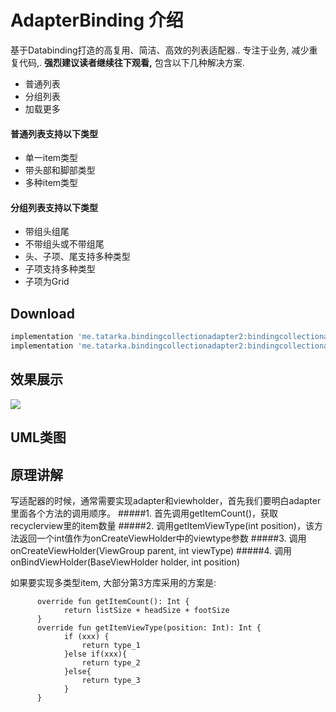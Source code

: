 # AdapterBinding 介绍
基于Databinding打造的高复用、简洁、高效的列表适配器.. 专注于业务, 减少重复代码,. <b>强烈建议读者继续往下观看,</b>
包含以下几种解决方案.
* 普通列表
* 分组列表
* 加载更多

#### 普通列表支持以下类型
* 单一item类型
* 带头部和脚部类型
*  多种item类型

#### 分组列表支持以下类型
* 带组头组尾
* 不带组头或不带组尾
* 头、子项、尾支持多种类型
* 子项支持多种类型
* 子项为Grid

## Download
```groovy
implementation 'me.tatarka.bindingcollectionadapter2:bindingcollectionadapter:3.1.1'
implementation 'me.tatarka.bindingcollectionadapter2:bindingcollectionadapter-recyclerview:3.1.1'
```
## 效果展示
![](https://github.com/luoxiong94/adapter-databinding/blob/master/pic/merge.png?raw=true)

## UML类图

## 原理讲解
写适配器的时候，通常需要实现adapter和viewholder，首先我们要明白adapter里面各个方法的调用顺序。
#####1. 首先调用getItemCount()，获取recyclerview里的item数量
#####2. 调用getItemViewType(int position)，该方法返回一个int值作为onCreateViewHolder中的viewtype参数
#####3. 调用 onCreateViewHolder(ViewGroup parent, int viewType)
#####4. 调用 onBindViewHolder(BaseViewHolder holder, int position)

如果要实现多类型item, 大部分第3方库采用的方案是:
```
	  override fun getItemCount(): Int {
            return listSize + headSize + footSize
      }
	  override fun getItemViewType(position: Int): Int {
            if (xxx) {
                return type_1
            }else if(xxx){
                return type_2
            }else{
                return type_3
            }
      }
```



















